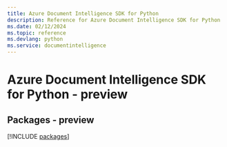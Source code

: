 ```yaml
---
title: Azure Document Intelligence SDK for Python
description: Reference for Azure Document Intelligence SDK for Python
ms.date: 02/12/2024
ms.topic: reference
ms.devlang: python
ms.service: documentintelligence
---
```

# Azure Document Intelligence SDK for Python - preview
## Packages - preview
[!INCLUDE [packages](document-intelligence-index.md)]